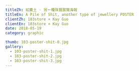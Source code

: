 ```yaml
---
titleZh: 如糞土 · 另一種珠寶展覽海報
titleEn: A Pile of Shit, another type of jewellery POSTER
clientZh: 103store × Kay Guo
clientEn: 103store × Kay Guo
date: 2018-05-19
category: graphic

thumb: 103-poster-shit-0.jpg
gallery:
  - 103-poster-shit-1.jpg
  - 103-poster-shit-2.jpg
  - 103-poster-shit-3.jpg
---
```

